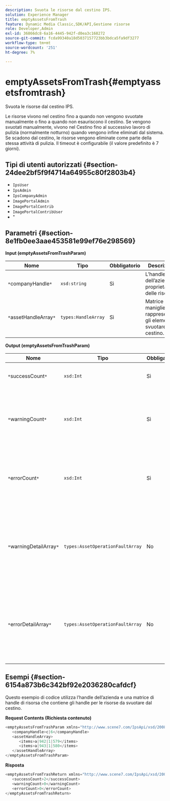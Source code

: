 ```yaml
---
description: Svuota le risorse dal cestino IPS.
solution: Experience Manager
title: emptyAssetsFromTrash
feature: Dynamic Media Classic,SDK/API,Gestione risorse
role: Developer,Admin
exl-id: 36866dc8-6a16-4445-942f-d0ea3c168272
source-git-commit: fcda99340a18d5037157723bb3bdca5fa9df3277
workflow-type: tm+mt
source-wordcount: '251'
ht-degree: 7%

---
```


# emptyAssetsFromTrash{#emptyassetsfromtrash}

Svuota le risorse dal cestino IPS.

Le risorse vivono nel cestino fino a quando non vengono svuotate manualmente o fino a quando non esauriscono il cestino. Se vengono svuotati manualmente, vivono nel Cestino fino al successivo lavoro di pulizia (normalmente notturno) quando vengono infine eliminati dal sistema. Se scadono dal cestino, le risorse vengono eliminate come parte della stessa attività di pulizia. Il timeout è configurabile (il valore predefinito è 7 giorni).

## Tipi di utenti autorizzati {#section-24dee2bf5f9f4714a64955c80f2803b4}

* `IpsUser`
* `IpsAdmin`
* `IpsCompanyAdmin`
* `ImagePortalAdmin`
* `ImagePortalContrib`
* `ImagePortalContribUser`
* &quot;

## Parametri {#section-8e1fb0ee3aae453581e99ef76e298569}

**Input (emptyAssetsFromTrashParam)**

| Nome | Tipo | Obbligatorio | Descrizione |
|---|---|---|---|
| `*`companyHandle`*` | `xsd:string` | Sì | L’handle dell’azienda proprietaria delle risorse. |
| `*`assetHandleArray`*` | `types:HandleArray` | Sì | Matrice di maniglie che rappresentano gli elementi da svuotare dal cestino. |

**Output (emptyAssetsFromTrashParam)**

| Nome | Tipo | Obbligatorio | Descrizione |
|---|---|---|---|
| `*`successCount`*` | `xsd:Int` | Sì | Numero di risorse svuotate dal cestino. |
| `*`warningCount`*` | `xsd:Int` | Sì | Numero di avvisi generati quando l’operazione tentava di svuotare le risorse dal cestino. |
| `*`errorCount`*` | `xsd:Int` | Sì | Il numero di errori generati quando l&#39;operazione tentava di svuotare le risorse dal cestino. |
| `*`warningDetailArray`*` | `types:AssetOperationFaultArray` | No | Array di dettagli associati alle risorse che hanno generato avvisi quando l’operazione tentava di svuotarle dal cestino. |
| `*`errorDetailArray`*` | `types:AssetOperationFaultArray` | No | Array di dettagli associati alle risorse che hanno generato errori quando l’operazione tentava di svuotarle dal cestino. |

## Esempi {#section-6154a873b6c342bf92e2036280cafdcf}

Questo esempio di codice utilizza l’handle dell’azienda e una matrice di handle di risorsa che contiene gli handle per le risorse da svuotare dal cestino.

**Request Contents (Richiesta contenuto)**

```java
<emptyAssetsFromTrashParam xmlns="http://www.scene7.com/IpsApi/xsd/2008-01-15">
   <companyHandle>c|6</companyHandle>
   <assetHandleArray>
      <items>a|942|1|579</items>
      <items>a|943|1|580</items>
   </assetHandleArray>
</emptyAssetsFromTrashParam>
```

**Risposta**

```java
<emptyAssetsFromTrashReturn xmlns="http://www.scene7.com/IpsApi/xsd/2008-01-15">
   <successCount>2</successCount>
   <warningCount>0</warningCount>
   <errorCount>0</errorCount>
</emptyAssetsFromTrashReturn>
```
